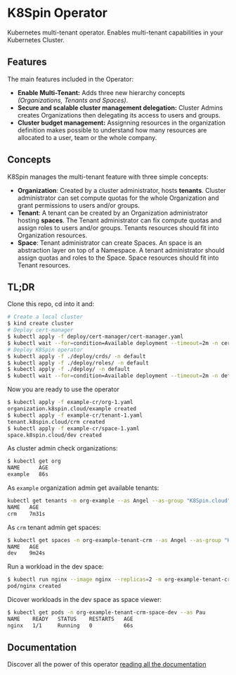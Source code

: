 # K8Spin Operator

Kubernetes multi-tenant operator. Enables multi-tenant capabilities in your Kubernetes Cluster.

## Features

The main features included in the Operator:

- **Enable Multi-Tenant:** Adds three new hierarchy concepts *(Organizations, Tenants and Spaces)*.
- **Secure and scalable cluster management delegation:** Cluster Admins creates Organizations
then delegating its access to users and groups.
- **Cluster budget management:** Assignning resources in the organization definition makes possible to
understand how many resources are allocated to a user, team or the whole company.

## Concepts

K8Spin manages the multi-tenant feature with three simple concepts:

- **Organization**: Created by a cluster administrator, hosts **tenants**. Cluster administrator
can set compute quotas for the whole Organization and grant permissions to users and/or groups.
- **Tenant**: A tenant can be created by an Organization administrator hosting **spaces**. The Tenant administrator
can fix compute quotas and assign roles to users and/or groups. Tenants resources should fit into
Organization resources.
- **Space**: Tenant administrator can create Spaces. An space is an abstraction layer on top of
a Namespace. A tenant administrator should assign quotas and roles to the Space. Space resources should fit
into Tenant resources.

## TL;DR

Clone this repo, cd into it and:

```bash
# Create a local cluster
$ kind create cluster
# Deploy cert-manager
$ kubectl apply -f deploy/cert-manager/cert-manager.yaml
$ kubectl wait --for=condition=Available deployment --timeout=2m -n cert-manager --all
# Deploy K8Spin operator
$ kubectl apply -f ./deploy/crds/ -n default
$ kubectl apply -f ./deploy/roles/ -n default
$ kubectl apply -f ./deploy/ -n default
$ kubectl wait --for=condition=Available deployment --timeout=2m -n default --all
```

Now you are ready to use the operator

```bash
$ kubectl apply -f example-cr/org-1.yaml
organization.k8spin.cloud/example created
$ kubectl apply -f example-cr/tenant-1.yaml
tenant.k8spin.cloud/crm created
$ kubectl apply -f example-cr/space-1.yaml
space.k8spin.cloud/dev created
```

As cluster admin check organizations:

```bash
$ kubectl get org
NAME      AGE
example   86s
```

As `example` organization admin get available tenants:

```bash
kubectl get tenants -n org-example --as Angel --as-group "K8Spin.cloud"
NAME   AGE
crm    7m31s
```

As `crm` tenant admin get spaces:

```bash
$ kubectl get spaces -n org-example-tenant-crm --as Angel --as-group "K8Spin.cloud"
NAME   AGE
dev    9m24s
```

Run a workload in the dev space:

```bash
$ kubectl run nginx --image nginx --replicas=2 -n org-example-tenant-crm-space-dev --as Angel --as-group "K8Spin.cloud"
pod/nginx created
```

Dicover workloads in the dev space as space viewer:

```bash
$ kubectl get pods -n org-example-tenant-crm-space-dev --as Pau
NAME    READY   STATUS    RESTARTS   AGE
nginx   1/1     Running   0          66s
```

## Documentation

Discover all the power of this operator [reading all the documentation](docs)
